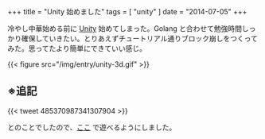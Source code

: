 +++
title = "Unity 始めました"
tags = [ "unity" ]
date = "2014-07-05"
+++

冷やし中華始める前に [Unity](http://japan.unity3d.com) 始めてしまった。Golang と合わせて勉強時間しっかり確保していきたい。とりあえずチュートリアル通りブロック崩しをつくってみた。思ってたより簡単にできていい感じ。

<!--more-->

{{< figure src="/img/entry/unity-3d.gif" >}}

## ※追記

{{< tweet 485370987341307904 >}}

とのことでしたので、[ここ](/unity/Tutorial3D.html) で遊べるようにしました。
